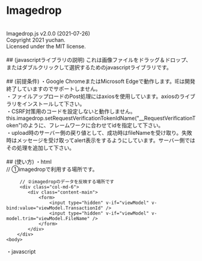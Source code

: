 # Imagedrop
<br />
Imagedrop.js  v2.0.0 (2021-07-26)<br />
Copyright 2021 yuchan.<br />
Licensed under the MIT license.<br />
<br />
## (javascriptライブラリの説明)
これは画像ファイルをドラッグ＆ドロップ、またはダブルクリックして選択するためのjavascriptライブラリです。<br />
<br />
## (前提条件)
・Google ChromeまたはMicrosoft Edgeで動作します。IEは開発終了していますのでサポートしません。<br />
・ファイルアップロードのPost処理にはaxiosを使用しています。axiosのライブラリをインストールして下さい。<br />
・CSRF対策用のコードを設定しないと動作しません。this.imagedrop.setRequestVerificationTokenIdName("__RequestVerificationToken")のように、フレームワークに合わせてidを指定して下さい。<br />
・upload時のサーバー側の戻り値として、成功時はfileNameを受け取り。失敗時はメッセージを受け取ってalert表示をするようにしています。サーバー側ではその処理を追加して下さい。<br />
<br />
## (使い方)
・html<br />
<html>
    <body>
        // ①imagedropで利用する場所です。
        <div class="col-md-6">
            <div class="content-main">
                <form id="imagedrop" class="imagedrop" enctype="multipart/form-data"></form>
                <input type="hidden" id="transactionId" />
                <input type="hidden" id="fileName" />
            </div>
         </div>

         // ②imagedropのデータを反映する場所です
         <div class="col-md-6">
            <div class="content-main">
                <form>
                    <input type="hidden" v-if="viewModel" v-bind:value="viewModel.TransactionId" />
                    <input type="hidden" v-if="viewModel" v-model.trim="viewModel.FileName" />
                </form>
            </div>
        </div>
    <body>
</html>

・javascript
<script>
    // 通常
    const uploadUrl = "xxx";
    const transactionId = 1;
    let fileName = "xxx";

    this.imagedrop = new Imagedrop();
    this.imagedrop.setCheckedUser(true);
    this.imagedrop.setUploadUrl(uploadUrl);
    this.imagedrop.setDirectoryPath("xxx");
    this.imagedrop.setRequestVerificationTokenIdName("__RequestVerificationToken");

    // setTransactionは必要時のみ。
    this.imagedrop.setTransactionIdPropertyName("xxx");
    this.imagedrop.setTransactionId(transactionId);
    
    // ファイル名の設定または取得
    this.imagedrop.setFileName(fileName);
    this.imagedrop.getFileName();

    // Vue.js3を使う場合
    <!--
        this.imagedrop = new Imagedrop();
        this.imagedrop.setCheckedUser(this.isCheckedUser);
        this.imagedrop.setUploadUrl(this.uploadUrl);
        this.imagedrop.setDirectoryPath("xxx");
        this.imagedrop.setRequestVerificationTokenIdName("__RequestVerificationToken");

        // setTransactionは必要時のみ。
        this.imagedrop.setTransactionIdPropertyName("xxx");
        this.imagedrop.setTransactionId(this.transactionId);
        
        // ファイル名の設定または取得
        this.imagedrop.setFileName(this.viewModel.FileName);
        this.imagedrop.getFileName();
    -->
 </script>
